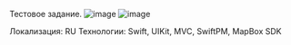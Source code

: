 Тестовое задание.
![image](https://github.com/vtagilov/Tagilov_BinomTech_TestTask/assets/44909454/645bb56c-2c76-4953-b65a-da54efd54dc1)
![image](https://github.com/vtagilov/Tagilov_BinomTech_TestTask/assets/44909454/b82dce68-8340-479a-974b-1449527de95b)

Локализация: RU
Технологии: Swift, UIKit, MVC, SwiftPM, MapBox SDK
